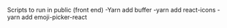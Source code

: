 Scripts to run in public (front end)
-Yarn add buffer
-yarn add react-icons
-yarn add emoji-picker-react
